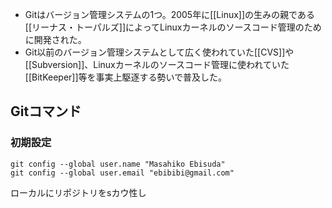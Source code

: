 - Gitはバージョン管理システムの1つ。2005年に[[Linux]]の生みの親である[[リーナス・トーパルズ]]によってLinuxカーネルのソースコード管理のために開発された。
- Git以前のバージョン管理システムとして広く使われていた[[CVS]]や[[Subversion]]、Linuxカーネルのソースコード管理に使われていた[[BitKeeper]]等を事実上駆逐する勢いで普及した。

## Gitコマンド

### 初期設定
```
git config --global user.name "Masahiko Ebisuda"
git config --global user.email "ebibibi@gmail.com"
```

ローカルにリポジトリをsカウ性し